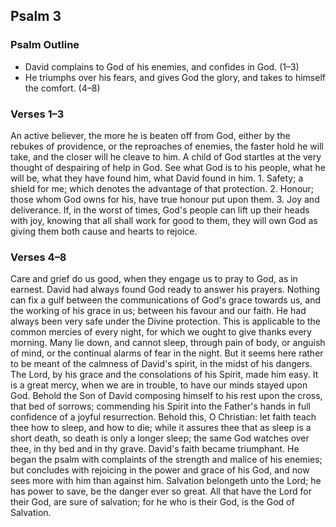 ## Psalm 3

### Psalm Outline

- David complains to God of his enemies, and confides in God. (1–3)
- He triumphs over his fears, and gives God the glory, and takes to himself the comfort. (4–8)

### Verses 1–3

An active believer, the more he is beaten off from God, either by the rebukes of providence, or the reproaches of enemies, the faster hold he will take, and the closer will he cleave to him. A child of God startles at the very thought of despairing of help in God. See what God is to his people, what he will be, what they have found him, what David found in him. 1. Safety; a shield for me; which denotes the advantage of that protection. 2. Honour; those whom God owns for his, have true honour put upon them. 3. Joy and deliverance. If, in the worst of times, God's people can lift up their heads with joy, knowing that all shall work for good to them, they will own God as giving them both cause and hearts to rejoice.

### Verses 4–8

Care and grief do us good, when they engage us to pray to God, as in earnest. David had always found God ready to answer his prayers. Nothing can fix a gulf between the communications of God's grace towards us, and the working of his grace in us; between his favour and our faith. He had always been very safe under the Divine protection. This is applicable to the common mercies of every night, for which we ought to give thanks every morning. Many lie down, and cannot sleep, through pain of body, or anguish of mind, or the continual alarms of fear in the night. But it seems here rather to be meant of the calmness of David's spirit, in the midst of his dangers. The Lord, by his grace and the consolations of his Spirit, made him easy. It is a great mercy, when we are in trouble, to have our minds stayed upon God. Behold the Son of David composing himself to his rest upon the cross, that bed of sorrows; commending his Spirit into the Father's hands in full confidence of a joyful resurrection. Behold this, O Christian: let faith teach thee how to sleep, and how to die; while it assures thee that as sleep is a short death, so death is only a longer sleep; the same God watches over thee, in thy bed and in thy grave. David's faith became triumphant. He began the psalm with complaints of the strength and malice of his enemies; but concludes with rejoicing in the power and grace of his God, and now sees more with him than against him. Salvation belongeth unto the Lord; he has power to save, be the danger ever so great. All that have the Lord for their God, are sure of salvation; for he who is their God, is the God of Salvation.

